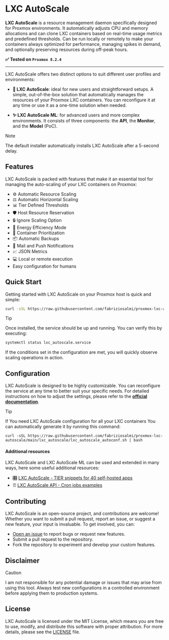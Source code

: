 # LXC AutoScale

**LXC AutoScale** is a resource management daemon specifically designed for Proxmox environments. It automatically adjusts CPU and memory allocations and can clone LXC containers based on real-time usage metrics and predefined thresholds. Can be run locally or remotely to make your containers always optimized for performance, managing spikes in demand, and optionally preserving resources during off-peak hours. 

**✅ Tested on `Proxmox 8.2.4`**

---

LXC AutoScale offers two distinct options to suit different user profiles and environments:

- **🚀 LXC AutoScale**: ideal for new users and straightforward setups. A simple, out-of-the-box solution that automatically manages the resources of your Proxmox LXC containers. You can reconfigure it at any time or use it as a one-time solution when needed.

- **✨ LXC AutoScale ML**: for advanced users and more complex environments. It consists of three components: the **API**, the **Monitor**, and the **Model** (PoC).

> [!NOTE]
> The default installer automatically installs LXC AutoScale after a 5-second delay.


## Features
LXC AutoScale is packed with features that make it an essential tool for managing the auto-scaling of your LXC containers on Proxmox:

- ⚙️ Automatic Resource Scaling
- ⚖️ Automatic Horizontal Scaling
- 📊 Tier Defined Thresholds
- 🛡️ Host Resource Reservation
- 🔒 Ignore Scaling Option
- 🌱 Energy Efficiency Mode
- 🚦 Container Prioritization
- 📦 Automatic Backups
- 🔔 Mail and Push Notifications
- 📈 JSON Metrics
- 💻 Local or remote execution
- Easy configuration for humans

## Quick Start

Getting started with LXC AutoScale on your Proxmox host is quick and simple:

```bash
curl -sSL https://raw.githubusercontent.com/fabriziosalmi/proxmox-lxc-autoscale/main/install.sh | bash
```

> [!TIP]
> Once installed, the service should be up and running. You can verify this by executing:
>
> ```bash
> systemctl status lxc_autoscale.service
> ```

If the conditions set in the configuration are met, you will quickly observe scaling operations in action.


## Configuration

LXC AutoScale is designed to be highly customizable. You can reconfigure the service at any time to better suit your specific needs. For detailed instructions on how to adjust the settings, please refer to the **[official documentation](https://github.com/fabriziosalmi/proxmox-lxc-autoscale/blob/main/docs/lxc_autoscale/README.md)**.

> [!TIP]
> If You need LXC AutoScale configuration for all your LXC containers You can automatically generate it by running this command:
> ```
> curl -sSL https://raw.githubusercontent.com/fabriziosalmi/proxmox-lxc-autoscale/main/lxc_autoscale/lxc_autoscale_autoconf.sh | bash
> ```

#### Additional resources
LXC AutoScale and LXC AutoScale ML can be used and extended in many ways, here some useful additional resources:

- 🎛️ [LXC AutoScale - TIER snippets for 40 self-hosted apps](https://github.com/fabriziosalmi/proxmox-lxc-autoscale/blob/main/docs/lxc_autoscale/examples/README.md)
- ⏰ [LXC AutoScale API - Cron jobs examples](https://github.com/fabriziosalmi/proxmox-lxc-autoscale/blob/main/docs/lxc_autoscale_api/examples/README.md)
  
## Contributing

LXC AutoScale is an open-source project, and contributions are welcome! Whether you want to submit a pull request, report an issue, or suggest a new feature, your input is invaluable. To get involved, you can:

- [Open an issue](https://github.com/fabriziosalmi/proxmox-lxc-autoscale/issues/new/choose) to report bugs or request new features.
- Submit a pull request to the repository.
- Fork the repository to experiment and develop your custom features.

## Disclaimer

> [!CAUTION]
> I am not responsible for any potential damage or issues that may arise from using this tool. Always test new configurations in a controlled environment before applying them to production systems.

## License

LXC AutoScale is licensed under the MIT License, which means you are free to use, modify, and distribute this software with proper attribution. For more details, please see the [LICENSE](LICENSE) file.
